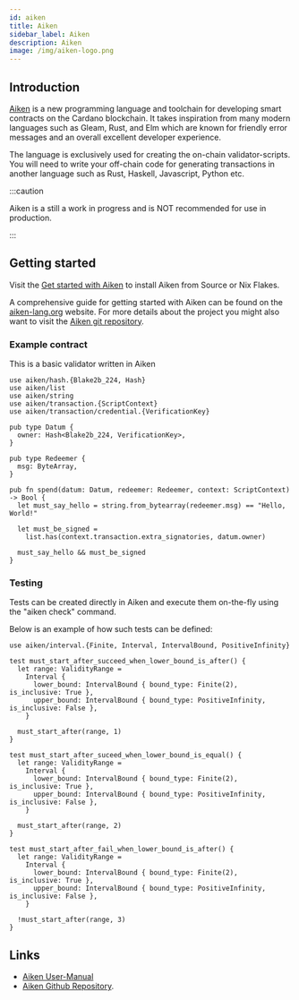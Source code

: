 ```yaml
---
id: aiken
title: Aiken
sidebar_label: Aiken
description: Aiken
image: /img/aiken-logo.png
--- 
```


## Introduction

[Aiken](https://github.com/aiken-lang/aiken) is a new programming language and toolchain for developing smart contracts on the Cardano blockchain. It takes inspiration from many modern languages such as Gleam, Rust, and Elm which are known for friendly error messages and an overall excellent developer experience. 

The language is exclusively used for creating the on-chain validator-scripts. You will need to write your off-chain code for generating transactions in another language such as Rust, Haskell, Javascript, Python etc.

:::caution

Aiken is a still a work in progress and is NOT recommended for use in production.

:::

## Getting started

Visit the [Get started with Aiken](/docs/get-started/aiken) to install Aiken from Source or Nix Flakes.

A comprehensive guide for getting started with Aiken can be found on the [aiken-lang.org](https://aiken-lang.org) website. For more details about the project you might also want to visit the  [Aiken git repository](https://github.com/aiken-lang/aiken).


### Example contract

This is a basic validator written in Aiken

```aiken
use aiken/hash.{Blake2b_224, Hash}
use aiken/list
use aiken/string
use aiken/transaction.{ScriptContext}
use aiken/transaction/credential.{VerificationKey}
 
pub type Datum {
  owner: Hash<Blake2b_224, VerificationKey>,
}
 
pub type Redeemer {
  msg: ByteArray,
}
 
pub fn spend(datum: Datum, redeemer: Redeemer, context: ScriptContext) -> Bool {
  let must_say_hello = string.from_bytearray(redeemer.msg) == "Hello, World!"
 
  let must_be_signed =
    list.has(context.transaction.extra_signatories, datum.owner)
 
  must_say_hello && must_be_signed
}
```

### Testing

Tests can be created directly in Aiken and execute them on-the-fly using the "aiken check" command.

Below is an example of how such tests can be defined:

```aiken
use aiken/interval.{Finite, Interval, IntervalBound, PositiveInfinity}
 
test must_start_after_succeed_when_lower_bound_is_after() {
  let range: ValidityRange =
    Interval {
      lower_bound: IntervalBound { bound_type: Finite(2), is_inclusive: True },
      upper_bound: IntervalBound { bound_type: PositiveInfinity, is_inclusive: False },
    }
 
  must_start_after(range, 1)
}
 
test must_start_after_suceed_when_lower_bound_is_equal() {
  let range: ValidityRange =
    Interval {
      lower_bound: IntervalBound { bound_type: Finite(2), is_inclusive: True },
      upper_bound: IntervalBound { bound_type: PositiveInfinity, is_inclusive: False },
    }
 
  must_start_after(range, 2)
}
 
test must_start_after_fail_when_lower_bound_is_after() {
  let range: ValidityRange =
    Interval {
      lower_bound: IntervalBound { bound_type: Finite(2), is_inclusive: True },
      upper_bound: IntervalBound { bound_type: PositiveInfinity, is_inclusive: False },
    }
 
  !must_start_after(range, 3)
}
```


## Links
- [Aiken User-Manual](https://aiken-lang.org/)
- [Aiken Github Repository](https://github.com/aiken-lang/aiken).

